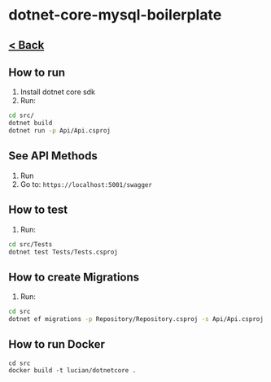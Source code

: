 # dotnet-core-mysql-boilerplate
## [< Back](../../README.md)

## How to run 
1. Install dotnet core sdk
2. Run:
```sh
cd src/
dotnet build
dotnet run -p Api/Api.csproj
```

## See API Methods
1. Run
2. Go to: ```https://localhost:5001/swagger```

## How to test
1. Run:
```sh
cd src/Tests
dotnet test Tests/Tests.csproj
```

## How to create Migrations
1. Run:
```sh
cd src
dotnet ef migrations -p Repository/Repository.csproj -s Api/Api.csproj add <Migration_Name>
```

## How to run Docker

```
cd src
docker build -t lucian/dotnetcore .
```